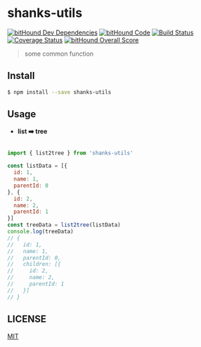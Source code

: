 # shanks-utils

[![bitHound Dev Dependencies](https://www.bithound.io/github/lianruhe/utils/badges/devDependencies.svg)](https://www.bithound.io/github/lianruhe/utils/master/dependencies/npm)
[![bitHound Code](https://www.bithound.io/github/lianruhe/utils/badges/code.svg)](https://www.bithound.io/github/lianruhe/utils)
[![Build Status](https://travis-ci.org/lianruhe/utils.svg?branch=master)](https://travis-ci.org/lianruhe/utils)
[![Coverage Status](https://coveralls.io/repos/github/lianruhe/utils/badge.svg?branch=master)](https://coveralls.io/github/lianruhe/utils?branch=master)
[![bitHound Overall Score](https://www.bithound.io/github/lianruhe/utils/badges/score.svg)](https://www.bithound.io/github/lianruhe/utils)

> some common function

## Install

```bash
$ npm install --save shanks-utils
```

## Usage

- **list :arrow_right: tree**
```js

import { list2tree } from 'shanks-utils'

const listData = [{
  id: 1,
  name: 1,
  parentId: 0
}, {
  id: 2,
  name: 2,
  parentId: 1
}]
const treeData = list2tree(listData)
console.log(treeData)
// {
//   id: 1,
//   name: 1,
//   parentId: 0,
//   children: [{
//     id: 2,
//     name: 2,
//     parentId: 1
//   }]
// }

```

## LICENSE

[MIT](https://github.com/lianruhe/utils/blob/master/LICENSE)
